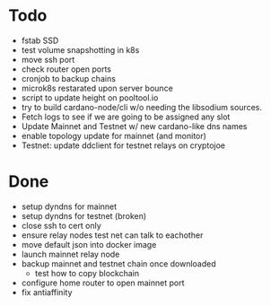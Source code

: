 # Todo

* fstab SSD
* test volume snapshotting in k8s
* move ssh port 
* check router open ports
* cronjob to backup chains
* microk8s restarated upon server bounce
* script to update height on pooltool.io
* try to build cardano-node/cli w/o needing the libsodium sources.
* Fetch logs to see if we are going to be assigned any slot
* Update Mainnet and Testnet w/ new cardano-like dns names
* enable topology update for mainnet (and monitor)
* Testnet: update ddclient for testnet relays on cryptojoe

# Done
* setup dyndns for mainnet
* setup dyndns for testnet (broken)
* close ssh to cert only
* ensure relay nodes test net can talk to eachother
* move default json into docker image
* launch mainnet relay node
* backup mainnet and testnet chain once downloaded
  * test how to copy blockchain
* configure home router to open mainnet port
* fix antiaffinity
